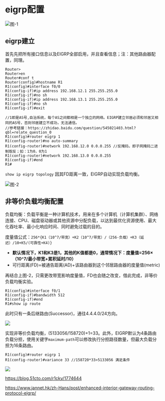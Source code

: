 # eigrp配置

![图-1](https://i.postimg.cc/MZRY8dk3/2019-10-20-160605.png)

## eigrp建立

首先先把所有接口信息以及EIGRP全部启用，并且查看信息；注：其他路由器配置，同理。

```IOS
Router>
Router>en
Router#conf t
Router(config)#hostname R1
R1(config)#interface f0/0
R1(config-if)#ip address 192.168.12.1 255.255.255.0
R1(config-if)#no sh
R1(config-if)#ip address 192.168.13.1 255.255.255.0
R1(config-if)#no sh
R1(config-if)#exit

//1即是AS号,自治系统，每个AS之间都相是一个独立的网络。EIGRP建立邻居必须和邻居又相同的AS号，否则邻居建立不成功，无法通信。
//参考链接：https://zhidao.baidu.com/question/545021403.html?qbl=relate_question_0
R1(config)#router eigrp 1
R1(config-router)#no auto-summary
R1(config-router)#network 192.168.12.0 0.0.0.255 //反掩码，即子网掩码二进制取反；如：1为0，0为1
R1(config-router)#network 192.168.13.0 0.0.0.255
R1(config-if)#end
R1#
```
`show ip eigrp topology` 因其FD距离一致，EIGRP自动实现负载均衡。

![图-2](https://i.postimg.cc/JngHFy5B/2019-10-20-170008.png)

## 非等价负载均衡配置

负载均衡：负载平衡是一种计算机技术，用来在多个计算机（计算机集群）、网络连接、CPU、磁盘驱动器或其他资源中分配负载，以达到最优化资源使用、最大化吞吐率、最小化响应时间、同时避免过载的目的。

度量值公式：`256*{K1（10^7/带宽）+K2（10^7/带宽）/（256-负载）+K3（延迟）/10+K5/(可靠性+K4)}`
* **默认情况下，K1和K3是1，其他的K值都是0，通常情况下：度量值=256×（10^7/最小带宽+累积延时/10）**
* 可行距离(FD)=被通告距离(AD)+该路由器到这个邻居路由器的度量值(metric)

再结合上图-2，只需更改带宽影响度量值，FD也会随之改变，借此完成，非等价负载均衡实验。

```ios
R1(config)#interface f0/1
R1(config-if)#bandwidth 512
R1(config-if)#end
R1#show ip route
```
此时只有一条后继路由(Successor)，通往4.4.4.0/24方向。

![](https://i.postimg.cc/1R7bWDV3/2019-10-20-172651.png)

实现非等价负载均衡，(5133056/158720)+1=33。此外，EIGRP默认为4条路由负载分担，使用关键字`maximum-path`可以修改执行分担路径数量，但最大负载分担为16条路由。

```
R1(config)#router eigrp 1
R1(config-router)#variance 33 //158720*33>5133056 满足条件
```

![](https://i.postimg.cc/fLS9cPHY/2019-10-20-190902.png)


https://blog.51cto.com/r1cky/1774644

https://www.jannet.hk/zh-Hans/post/enhanced-interior-gateway-routing-protocol-eigrp/

